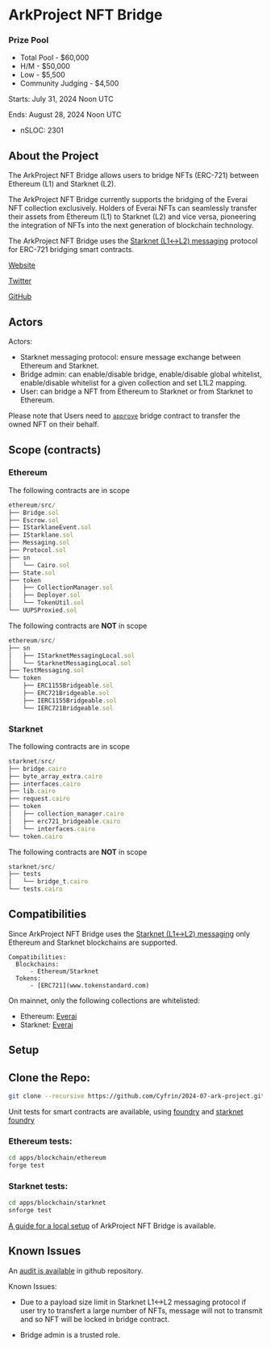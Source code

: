 # ArkProject NFT Bridge 

### Prize Pool

- Total Pool - $60,000
- H/M -  $50,000
- Low - $5,500
- Community Judging -  $4,500


Starts: July 31, 2024 Noon UTC

Ends: August 28, 2024 Noon UTC

- nSLOC: 2301

[//]: # (contest-details-open)

## About the Project
The ArkProject NFT Bridge allows users to bridge NFTs (ERC-721) between Ethereum (L1) and Starknet (L2).

The ArkProject NFT Bridge currently supports the bridging of the Everai NFT collection exclusively. Holders of Everai NFTs can seamlessly transfer their assets from Ethereum (L1) to Starknet (L2) and vice versa, pioneering the integration of NFTs into the next generation of blockchain technology.

The ArkProject NFT Bridge uses the [Starknet (L1↔L2) messaging](https://docs.starknet.io/architecture-and-concepts/network-architecture/messaging-mechanism/) protocol for ERC-721 bridging smart contracts. 

[Website](https://bridge.arkproject.dev/)

[Twitter](https://x.com/ArkProjectNFTs)

[GitHub](https://github.com/ArkProjectNFTs/bridge)

## Actors

Actors:
- Starknet messaging protocol: ensure message exchange between Ethereum and Starknet.
- Bridge admin: can enable/disable bridge, enable/disable global whitelist, enable/disable whitelist for a given collection and set L1L2 mapping.
- User: can bridge a NFT from Ethereum to Starknet or from Starknet to Ethereum.

Please note that Users need to [`approve`](https://docs.openzeppelin.com/contracts/5.x/api/token/erc721#IERC721-approve-address-uint256-) bridge contract to transfer the owned NFT on their behalf.

[//]: # (contest-details-close)

[//]: # (scope-open)

## Scope (contracts)

### Ethereum
The following contracts are in scope
```js
ethereum/src/
├── Bridge.sol
├── Escrow.sol
├── IStarklaneEvent.sol
├── IStarklane.sol
├── Messaging.sol
├── Protocol.sol
├── sn
│   └── Cairo.sol
├── State.sol
├── token
│   ├── CollectionManager.sol
│   ├── Deployer.sol
│   └── TokenUtil.sol
└── UUPSProxied.sol
```

The following contracts are **NOT** in scope
```js
ethereum/src/
├── sn
│   ├── IStarknetMessagingLocal.sol
│   └── StarknetMessagingLocal.sol
├── TestMessaging.sol
└── token
    ├── ERC1155Bridgeable.sol
    ├── ERC721Bridgeable.sol
    ├── IERC1155Bridgeable.sol
    └── IERC721Bridgeable.sol
```

### Starknet
The following contracts are in scope
```js
starknet/src/
├── bridge.cairo
├── byte_array_extra.cairo
├── interfaces.cairo
├── lib.cairo
├── request.cairo
├── token
│   ├── collection_manager.cairo
│   ├── erc721_bridgeable.cairo
│   └── interfaces.cairo
└── token.cairo
```

The following contracts are **NOT** in scope
```js
starknet/src/
├── tests
│   └── bridge_t.cairo
└── tests.cairo
```


## Compatibilities

Since ArkProject NFT Bridge uses the [Starknet (L1↔L2) messaging](https://docs.starknet.io/architecture-and-concepts/network-architecture/messaging-mechanism/) only Ethereum and Starknet blockchains are supported.

```
Compatibilities:
  Blockchains:
      - Ethereum/Starknet
  Tokens:
      - [ERC721](www.tokenstandard.com)
```

On mainnet, only the following collections are whitelisted:
- Ethereum: [Everai](https://etherscan.io/token/0x9a38dec0590abc8c883d72e52391090e948ddf12)
- Starknet: [Everai](https://starkscan.co/nft-contract/0x02acee8c430f62333cf0e0e7a94b2347b5513b4c25f699461dd8d7b23c072478)

[//]: # (scope-close)

[//]: # (getting-started-open)

## Setup

## Clone the Repo:
```bash
git clone --recursive https://github.com/Cyfrin/2024-07-ark-project.git
```

Unit tests for smart contracts are available, using [foundry](https://book.getfoundry.sh/) and [starknet foundry](https://foundry-rs.github.io/starknet-foundry/index.html)

### Ethereum tests:
```bash
cd apps/blockchain/ethereum
forge test
```

### Starknet tests:
```bash
cd apps/blockchain/starknet
snforge test
```

[A guide for a local setup](https://github.com/ArkProjectNFTs/bridge/blob/main/apps/blockchain/local_setup.md) of ArkProject NFT Bridge is available.

[//]: # (getting-started-close)

[//]: # (known-issues-open)

## Known Issues

An [audit is available](https://github.com/ArkProjectNFTs/bridge/blob/main/docs/audit/Audit-Cairo_Security_Clan-Updated.pdf) in github repository.

Known Issues:
- Due to a payload size limit in Starknet L1<->L2 messaging protocol if user try to transfert a large number of NFTs, message will not to transmit and so NFT will be locked in bridge contract.

- Bridge admin is a trusted role.

[//]: # (known-issues-close)
